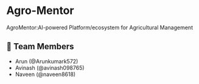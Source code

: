 # Agro-Mentor
AgroMentor:AI-powered Platform/ecosystem for Agricultural Management
## 🚀 Team Members

- Arun (@Arunkumark572)
- Avinash (@avinash098765)
- Naveen (@naveen8618)
